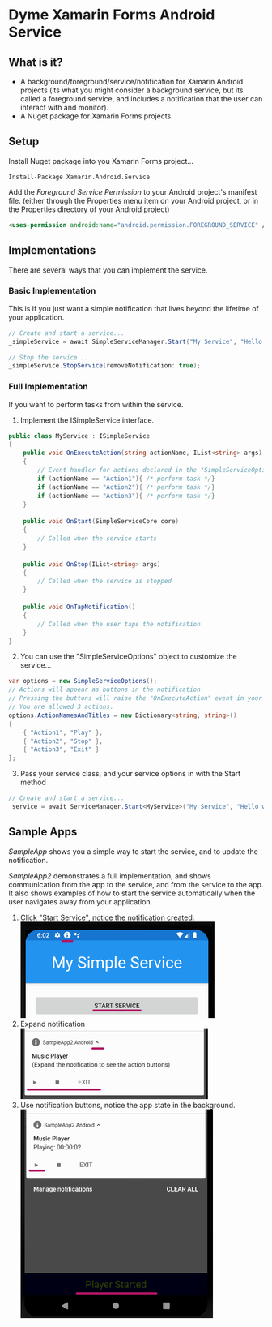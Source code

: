  
# Dyme Xamarin Forms Android Service
## What is it?
- A background/foreground/service/notification for Xamarin Android projects
(its what you might consider a background service, 
but its called a foreground service, and includes a notification that the user can interact with and monitor).
- A Nuget package for Xamarin Forms projects.

## Setup
Install Nuget package into you Xamarin Forms project...
```
Install-Package Xamarin.Android.Service
```

Add the *Foreground Service Permission* to your Android project's manifest file. (either through the Properties menu item on your Android project, or in the Properties directory of your Android project)
```xml
<uses-permission android:name="android.permission.FOREGROUND_SERVICE" />
```

## Implementations
There are several ways that you can implement the service.

### Basic Implementation
This is if you just want a simple notification that lives beyond the lifetime of your application.  
```C#
// Create and start a service...
_simpleService = await SimpleServiceManager.Start("My Service", "Hello world!");
```

```C#
// Stop the service...
_simpleService.StopService(removeNotification: true);
```

### Full Implementation
If you want to perform tasks from within the service.
1. Implement the ISimpleService interface.
```C#
public class MyService : ISimpleService
{
    public void OnExecuteAction(string actionName, IList<string> args)
    {
        // Event handler for actions declared in the "SimpleServiceOptions"
        if (actionName == "Action1"){ /* perform task */}
        if (actionName == "Action2"){ /* perform task */}
        if (actionName == "Action3"){ /* perform task */}
    }

    public void OnStart(SimpleServiceCore core)
    {
        // Called when the service starts
    }

    public void OnStop(IList<string> args)
    {
        // Called when the service is stopped
    }

    public void OnTapNotification()
    {
        // Called when the user taps the notification
    }
}
```
2. You can use the "SimpleServiceOptions" object to customize the service... 
```C#
var options = new SimpleServiceOptions();
// Actions will appear as buttons in the notification.
// Pressing the buttons will raise the "OnExecuteAction" event in your ISimpleService implementation.
// You are allowed 3 actions.
options.ActionNamesAndTitles = new Dictionary<string, string>()
{
    { "Action1", "Play" },
    { "Action2", "Stop" },
    { "Action3", "Exit" }
};
```
3. Pass your service class, and your service options in with the Start method
```C#
// Create and start a service...
_service = await ServiceManager.Start<MyService>("My Service", "Hello world!", options);
```

## Sample Apps
*SampleApp* shows you a simple way to start the service, and to update the notification. 

*SampleApp2* demonstrates a full implementation, and shows communication from the app to the service, and from the service to the app. It also shows examples of how to start the service automatically when the user navigates away from your application.

1. Click "Start Service", notice the notification created:  
![Start service image](SampleApp2/SampleApp2/ex1.png)  
2. Expand notification   
![Expand notification image](SampleApp2/SampleApp2/ex2.png)  
3. Use notification buttons, notice the app state in the background.  
![Notification buttons image](SampleApp2/SampleApp2/ex3.png)  
